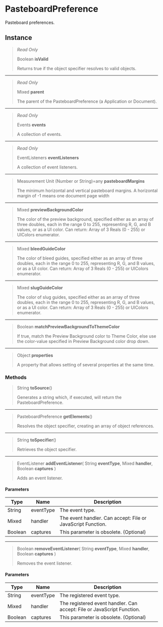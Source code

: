 # PasteboardPreference
Pasteboard preferences.

## Instance
> *Read Only* 
> 
> Boolean **isValid** 
>
> Returns true if the object specifier resolves to valid objects.
*** 
> *Read Only* 
> 
> Mixed **parent** 
>
> The parent of the PasteboardPreference (a Application or Document).
*** 
> *Read Only* 
> 
> Events **events** 
>
> A collection of events.
*** 
> *Read Only* 
> 
> EventListeners **eventListeners** 
>
> A collection of event listeners.
*** 
> Measurement Unit (Number or String)=any **pasteboardMargins** 
>
> The minimum horizontal and vertical pasteboard margins. A horizontal margin of -1 means one document page width
*** 
> Mixed **previewBackgroundColor** 
>
> The color of the preview background, specified either as an array of three doubles, each in the range 0 to 255, representing R, G, and B values, or as a UI color. Can return: Array of 3 Reals (0 - 255) or UIColors enumerator.
*** 
> Mixed **bleedGuideColor** 
>
> The color of bleed guides, specified either as an array of three doubles, each in the range 0 to 255, representing R, G, and B values, or as a UI color. Can return: Array of 3 Reals (0 - 255) or UIColors enumerator.
*** 
> Mixed **slugGuideColor** 
>
> The color of slug guides, specified either as an array of three doubles, each in the range 0 to 255, representing R, G, and B values, or as a UI color. Can return: Array of 3 Reals (0 - 255) or UIColors enumerator.
*** 
> Boolean **matchPreviewBackgroundToThemeColor** 
>
> If true, match the Preview Background color to Theme Color, else use the color-value specified in Preview Background color drop down.
*** 
> Object **properties** 
>
> A property that allows setting of several properties at the same time.

### Methods
> String **toSource**()
> 
> Generates a string which, if executed, will return the PasteboardPreference.
*** 
> PasteboardPreference **getElements**()
> 
> Resolves the object specifier, creating an array of object references.
*** 
> String **toSpecifier**()
> 
> Retrieves the object specifier.
*** 
> EventListener **addEventListener**( String **eventType**, Mixed **handler**, Boolean **captures** )
> 
> Adds an event listener.
#### Parameters
| Type | Name | Description |
|---|---|---|
| String | eventType | The event type. |
| Mixed | handler | The event handler. Can accept: File or JavaScript Function. |
| Boolean | captures | This parameter is obsolete. (Optional) |

*** 
> Boolean **removeEventListener**( String **eventType**, Mixed **handler**, Boolean **captures** )
> 
> Removes the event listener.
#### Parameters
| Type | Name | Description |
|---|---|---|
| String | eventType | The registered event type. |
| Mixed | handler | The registered event handler. Can accept: File or JavaScript Function. |
| Boolean | captures | This parameter is obsolete. (Optional) |


